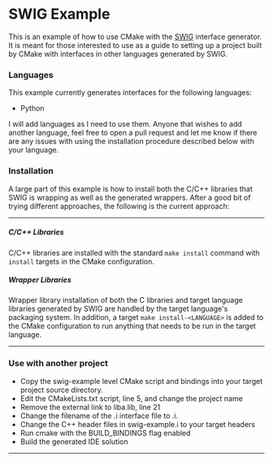 # SWIG Example

This is an example of how to use CMake with the [SWIG](http://www.swig.org) interface generator. It is meant for those
interested to use as a guide to setting up a project built by CMake with interfaces in other languages generated by
SWIG.

### Languages
This example currently generates interfaces for the following languages:

* Python

I will add languages as I need to use them. Anyone that wishes to add another language, feel free to open a pull request
and let me know if there are any issues with using the installation procedure described below with your language.

### Installation
A large part of this example is how to install both the C/C++ libraries that SWIG is wrapping as well as the generated
wrappers. After a good bit of trying different approaches, the following is the current approach:

---

##### C/C++ Libraries
C/C++ libraries are installed with the standard `make install` command with `install` targets in the CMake
configuration.

##### Wrapper Libraries
Wrapper library installation of both the C libraries and target language libraries generated by SWIG are handled by
the target language's packaging system. In addition, a target `make install-<LANGUAGE>` is added to the CMake
configuration to run anything that needs to be run in the target language.

---

### Use with another project
* Copy the swig-example level CMake script and bindings into your target project source directory.
* Edit the CMakeLists.txt script, line 5, and change the project name
* Remove the external link to liba.lib, line 21
* Change the filename of the .i interface file to <project name>.i.
* Change the C++ header files in swig-example.i to your target headers 
* Run cmake with the BUILD_BINDINGS flag enabled
* Build the generated IDE solution

---

